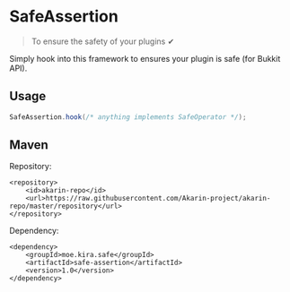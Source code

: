 # SafeAssertion
> To ensure the safety of your plugins ✔

Simply hook into this framework to ensures your plugin is safe (for Bukkit API).

## Usage
```java
SafeAssertion.hook(/* anything implements SafeOperator */);
```

## Maven
Repository:
```
<repository>
    <id>akarin-repo</id>
    <url>https://raw.githubusercontent.com/Akarin-project/akarin-repo/master/repository</url>
</repository>
```

Dependency:
```
<dependency>
    <groupId>moe.kira.safe</groupId>
    <artifactId>safe-assertion</artifactId>
    <version>1.0</version>
</dependency>
```
